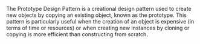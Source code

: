 The Prototype Design Pattern is a creational design pattern used to create new objects by copying an existing object,
known as the prototype.
This pattern is particularly useful when the creation of an object is expensive (in terms of time or resources)
or when creating new instances by cloning or copying is more efficient than constructing from scratch.